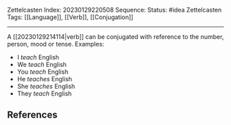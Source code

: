 Zettelcasten Index: 20230129220508
Sequence:
Status: #idea
Zettelcasten Tags: [[Language]], [[Verb]], [[Conjugation]]

---

A [[20230129214114|verb]] can be conjugated with reference to the number, person, mood or tense. Examples:
- I *teach* English
- We *teach* English
- You *teach* English
- He *teaches* English
- She *teaches* English
- They *teach* English

## References